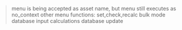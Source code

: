 > menu is being accepted as asset name, but menu still executes as no_context
> other menu functions: set,check,recalc
> bulk mode
> database input
> calculations
> database update